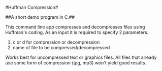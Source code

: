 #Huffman Compression#

##A short demo program in C.##

This command line app compresses and decompresses files using Huffman's coding. As an input it is required to specify 2 parameters.

1. c or d for compression or decompression
2. name of file to be compressed/decompressed

Works best for uncompressed text or graphics files. All files that already use some form of compression (jpg, mp3) won't yield good results. 